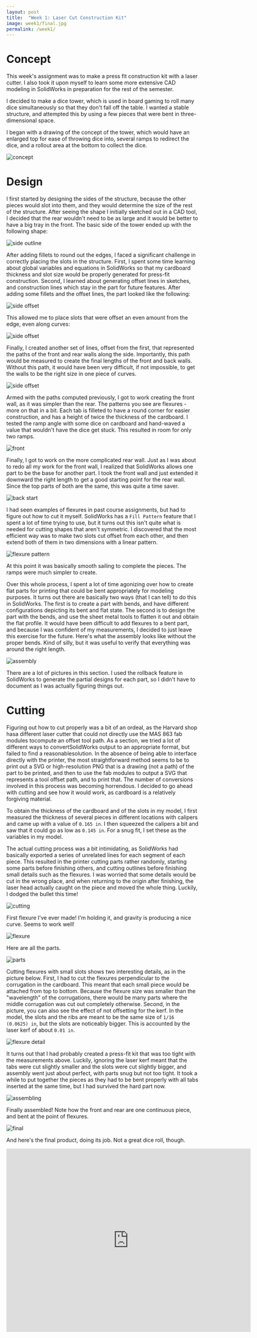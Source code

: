 ```yaml
---
layout: post
title:  "Week 1: Laser Cut Construction Kit"
image: week1/final.jpg
permalink: /week1/
---
```


# Concept

This week's assignment was to make a press fit construction kit with a
laser cutter. I also took it upon myself to learn some more extensive
CAD modeling in SolidWorks in preparation for the rest of the semester.

I decided to make a dice tower, which is used in board gaming to roll
many dice simultaneously so that they don't fall off the table. I
wanted a stable structure, and attempted this by using a few pieces
that were bent in three-dimensional space.

I began with a drawing of the concept of the tower, which would have
an enlarged top for ease of throwing dice into, several ramps to
redirect the dice, and a rollout area at the bottom to collect the
dice. 

![concept](concept.png)

# Design

I first started by designing the sides of the structure, because the other
pieces would slot into them, and they would determine the size of the rest of
the structure. After seeing the shape I initially sketched out in a CAD tool, I
decided that the rear wouldn't need to be as large and it would be better to
have a big tray in the front. The basic side of the tower ended up with the
following shape:

![side outline](side_outline.png)

After adding fillets to round out the edges, I faced a significant challenge in
correctly placing the slots in the structure. First, I spent some time learning
about global variables and equations in SolidWorks so that my cardboard
thickness and slot size would be properly generated for press-fit construction.
Second, I learned about generating offset lines in sketches, and construction
lines which stay in the part for future features. After adding some fillets and
the offset lines, the part looked like the following:

![side offset](side_offset.png)

This allowed me to place slots that were offset an even amount from the edge,
even along curves:

![side offset](side_slotted.png)

Finally, I created another set of lines, offset from the first, that represented
the paths of the front and rear walls along the side. Importantly, this path
would be measured to create the final lengths of the front and back walls.
Without this path, it would have been very difficult, if not impossible, to get
the walls to be the right size in one piece of curves.

![side offset](side_paths.png)

Armed with the paths computed previously, I got to work creating the front wall,
as it was simpler than the rear. The patterns you see are flexures - more on
that in a bit. Each tab is filleted to have a round corner for easier
construction, and has a height of twice the thickness of the cardboard. I tested
the ramp angle with some dice on cardboard and hand-waved a value that wouldn't
have the dice get stuck. This resulted in room for only two ramps.

![front](front.png)

Finally, I got to work on the more complicated rear wall. Just as I was about to
redo all my work for the front wall, I realized that SolidWorks allows one part
to be the base for another part. I took the front wall and just extended it
downward the right length to get a good starting point for the rear wall. Since
the top parts of both are the same, this was quite a time saver.

![back start](back_start.png)

I had seen examples of flexures in past course assignments, but had to figure
out how to cut it myself. SolidWorks has a `Fill Pattern` feature that I spent a
lot of time trying to use, but it turns out this isn't quite what is needed for
cutting shapes that aren't symmetric. I discovered that the most efficient way
was to make two slots cut offset from each other, and then extend both of them
in two dimensions with a linear pattern.

![flexure pattern](flexure_pattern.png)

At this point it was basically smooth sailing to complete the pieces. The ramps
were much simpler to create.

Over this whole process, I spent a lot of time agonizing over how to create flat
parts for printing that could be bent appropriately for modeling purposes. It
turns out there are basically two ways (that I can tell) to do this in
SolidWorks. The first is to create a part with bends, and have different
configurations depicting its bent and flat state. The second is to design the
part with the bends, and use the sheet metal tools to flatten it out and obtain
the flat profile. It would have been difficult to add flexures to a bent part,
and because I was confident of my measurements, I decided to just leave this
exercise for the future. Here's what the assembly looks like without the proper
bends. Kind of silly, but it was useful to verify that everything was around the
right length.

![assembly](assembly.png)

There are a lot of pictures in this section. I used the rollback feature in
SolidWorks to generate the partial designs for each part, so I didn't have to
document as I was actually figuring things out.

# Cutting

Figuring out how to cut properly was a bit of an ordeal, as the Harvard shop
hasa different laser cutter that could not directly use the MAS 863 fab modules
tocompute an offset tool path. As a section, we tried a lot of different ways to
convertSolidWorks output to an appropriate format, but failed to find a
reasonablesolution. In the absence of being able to interface directly with the
printer, the most straightforward method seems to be to print out a SVG or
high-resolution PNG that is a drawing (not a path) of the part to be printed,
and then to use the fab modules to output a SVG that represents a tool offset
path, and to print that. The number of conversions involved in this process was
becoming horrendous. I decided to go ahead with cutting and see how it would
work, as cardboard is a relatively forgiving material.

To obtain the thickness of the cardboard and of the slots in my model, I first
measured the thickness of several pieces in different locations with calipers
and came up with a value of `0.165 in`. I then squeezed the calipers a bit and
saw that it could go as low as `0.145 in`. For a snug fit, I set these as the
variables in my model.

The actual cutting process was a bit intimidating, as SolidWorks had basically
exported a series of unrelated lines for each segment of each piece. This
resulted in the printer cutting parts rather randomly, starting some parts
before finishing others, and cutting outlines before finishing small details
such as the flexures. I was worried that some details would be cut in the wrong
place, and when returning to the origin after finishing, the laser head actually
caught on the piece and moved the whole thing. Luckily, I dodged the bullet this
time!

![cutting](cutting.jpg)

First flexure I've ever made! I'm holding it, and gravity is producing a nice
curve. Seems to work well!

![flexure](flexure.jpg)

Here are all the parts.

![parts](parts.jpg)

Cutting flexures with small slots shows two interesting details, as in the
picture below. First, I had to cut the flexures perpendicular to the corrugation
in the cardboard. This meant that each small piece would be attached from top to
bottom. Because the flexure size was smaller than the "wavelength" of the
corrugations, there would be many parts where the middle corrugation was cut out
completely otherwise. Second, in the picture, you can also see the effect of not
offsetting for the kerf. In the model, the slots and the ribs are meant to be
the same size of `1/16 (0.0625) in`, but the slots are noticeably bigger. This
is accounted by the laser kerf of about `0.01 in`.

![flexure detail](flexure_detail.jpg)

It turns out that I had probably created a press-fit kit that was too tight with
the measurements above. Luckily, ignoring the laser kerf meant that the tabs
were cut slightly smaller and the slots were cut slightly bigger, and assembly
went just about perfect, with parts snug but not too tight. It took a while to
put together the pieces as they had to be bent properly with all tabs inserted
at the same time, but I had survived the hard part now.

![assembling](assembling.jpg)

Finally assembled! Note how the front and rear are one continuous piece, and
bent at the point of flexures.

![final](final.jpg)

And here's the final product, doing its job. Not a great dice roll, though.

<iframe width="640" height="480" src="http://www.youtube.com/embed/92K7pcQ0EJM" frameborder="0" allowfullscreen></iframe>
